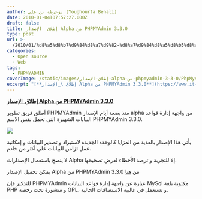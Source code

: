 ```yaml
---
author: يوغرطة بن علي (Youghourta Benali)
date: 2010-01-04T07:57:27.000Z
draft: false
title: إطلاق  الإصدار Alpha من PHPMYAdmin 3.3.0
type: post
url: >-
  /2010/01/%d8%a5%d8%b7%d9%84%d8%a7%d9%82-%d8%a7%d9%84%d8%a5%d8%b5%d8%af%d8%a7%d8%b1-alpha-%d9%85%d9%86-phpmyadmin-3-3-0/
categories:
  - Open source
  - Web
tags:
  - PHPMYADMIN
coverImage: /static/images/إطلاق-الإصدار-alpha-من-phpmyadmin-3-3-0/PhpMyAdmin_logo.png
excerpt: "[**إطلاق \_الإصدار Alpha من PHPMYAdmin 3.3.0**](https://www.it-scoop.com/2010/01/%d8%a5%d8%b7%d9%84%d8%a7%d9%82-%d8%a7%d9%84%d8%a5%d8%b5%d8%af%d8%a7%d8%b1-alpha-%d9%85%d9%86-phpmyadmin-3-3-0/)\n\nأطلق فريق تطوير PHPMYAdmin منذ بضعة أيام الإصدار alpha من واجهة إدارة قواعد البيانات الشهيرة التي تحمل نفس الاسم PHPMYAdmin 3.3.0.\n\n\n\nيأتي هذا الإصدار بالعديد من المزايا كالوحدة الجديدة لاستيراد و تصدير البيانات و إمكانية عمل"
---
```

[**إطلاق  الإصدار Alpha من PHPMYAdmin 3.3.0**](https://www.it-scoop.com/2010/01/%d8%a5%d8%b7%d9%84%d8%a7%d9%82-%d8%a7%d9%84%d8%a5%d8%b5%d8%af%d8%a7%d8%b1-alpha-%d9%85%d9%86-phpmyadmin-3-3-0/)

أطلق فريق تطوير PHPMYAdmin منذ بضعة أيام الإصدار alpha من واجهة إدارة قواعد البيانات الشهيرة التي تحمل نفس الاسم PHPMYAdmin 3.3.0.

![](/static/images/إطلاق-الإصدار-alpha-من-phpmyadmin-3-3-0/PhpMyAdmin_logo.png)

يأتي هذا الإصدار بالعديد من المزايا كالوحدة الجديدة لاستيراد و تصدير البيانات و إمكانية عمل تزامن للبيانات على أكثر من خادم.

لا ينصح باستعمال الإصدارات Alpha إلا للتجربة و ترصد الأخطاء لغرض تصحيحها.

يمكن تحميل الإصدار Alpha من PHPMYAdmin 3.3.0 من [هنا](http://sourceforge.net/projects/phpmyadmin/files%2FphpMyAdmin%2F3.3.0-alpha1%2FphpMyAdmin-3.3.0-alpha1-all-languages.zip/download#%21md5%2150397049fb82e4913af54243d1129446)

للتذكير فإن PHPMYAdmin عبارة عن واجهة إدارة قواعد البيانات MySql مكتوبة بلغة PHP و منشورة تحت رخصة GPL، و تستعمل في غالبية الاستضافات الحالية.

